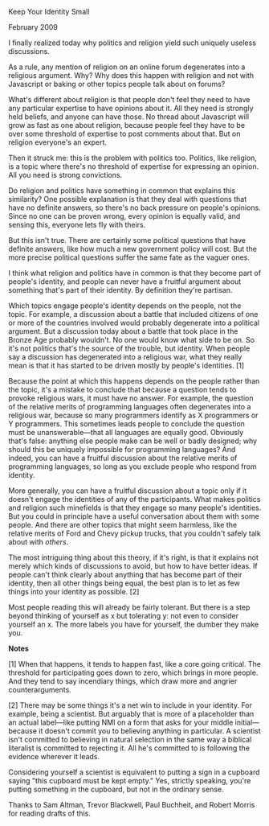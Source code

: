 Keep Your Identity Small

February 2009

I finally realized today why politics and religion yield such uniquely useless discussions.

As a rule, any mention of religion on an online forum degenerates into a religious argument. Why? Why does this happen with religion and not with Javascript or baking or other topics people talk about on forums?

What's different about religion is that people don't feel they need to have any particular expertise to have opinions about it. All they need is strongly held beliefs, and anyone can have those. No thread about Javascript will grow as fast as one about religion, because people feel they have to be over some threshold of expertise to post comments about that. But on religion everyone's an expert.

Then it struck me: this is the problem with politics too. Politics, like religion, is a topic where there's no threshold of expertise for expressing an opinion. All you need is strong convictions.

Do religion and politics have something in common that explains this similarity? One possible explanation is that they deal with questions that have no definite answers, so there's no back pressure on people's opinions. Since no one can be proven wrong, every opinion is equally valid, and sensing this, everyone lets fly with theirs.

But this isn't true. There are certainly some political questions that have definite answers, like how much a new government policy will cost. But the more precise political questions suffer the same fate as the vaguer ones.

I think what religion and politics have in common is that they become part of people's identity, and people can never have a fruitful argument about something that's part of their identity. By definition they're partisan.

Which topics engage people's identity depends on the people, not the topic. For example, a discussion about a battle that included citizens of one or more of the countries involved would probably degenerate into a political argument. But a discussion today about a battle that took place in the Bronze Age probably wouldn't. No one would know what side to be on. So it's not politics that's the source of the trouble, but identity. When people say a discussion has degenerated into a religious war, what they really mean is that it has started to be driven mostly by people's identities. [1]

Because the point at which this happens depends on the people rather than the topic, it's a mistake to conclude that because a question tends to provoke religious wars, it must have no answer. For example, the question of the relative merits of programming languages often degenerates into a religious war, because so many programmers identify as X programmers or Y programmers. This sometimes leads people to conclude the question must be unanswerable—that all languages are equally good. Obviously that's false: anything else people make can be well or badly designed; why should this be uniquely impossible for programming languages? And indeed, you can have a fruitful discussion about the relative merits of programming languages, so long as you exclude people who respond from identity.

More generally, you can have a fruitful discussion about a topic only if it doesn't engage the identities of any of the participants. What makes politics and religion such minefields is that they engage so many people's identities. But you could in principle have a useful conversation about them with some people. And there are other topics that might seem harmless, like the relative merits of Ford and Chevy pickup trucks, that you couldn't safely talk about with *others*.

The most intriguing thing about this theory, if it's right, is that it explains not merely which kinds of discussions to avoid, but how to have better ideas. If people can't think clearly about anything that has become part of their identity, then all other things being equal, the best plan is to let as few things into your identity as possible. [2]

Most people reading this will already be fairly tolerant. But there is a step beyond thinking of yourself as x but tolerating y: not even to consider yourself an x. The more labels you have for yourself, the dumber they make you.

**Notes**

[1] When that happens, it tends to happen fast, like a core going critical. The threshold for participating goes down to zero, which brings in more people. And they tend to say incendiary things, which draw more and angrier counterarguments.

[2] There may be some things it's a net win to include in your identity. For example, being a scientist. But arguably that is more of a placeholder than an actual label—like putting NMI on a form that asks for your middle initial—because it doesn't commit you to believing anything in particular. A scientist isn't committed to believing in natural selection in the same way a biblical literalist is committed to rejecting it. All he's committed to is following the evidence wherever it leads.

Considering yourself a scientist is equivalent to putting a sign in a cupboard saying "this cupboard must be kept empty." Yes, strictly speaking, you're putting something in the cupboard, but not in the ordinary sense.

Thanks to Sam Altman, Trevor Blackwell, Paul Buchheit, and Robert Morris for reading drafts of this.